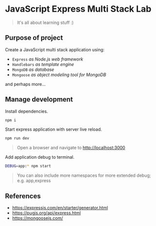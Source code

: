 # JavaScript Express Multi Stack Lab

> It's all about learning stuff :)

## Purpose of project

Create a JavaScript multi stack application using:

- `Express` _as Node.js web framework_
- `Handlebars` _as template engine_
- `MongoDB` _as database_
- `Mongoose` _as object modeling tool for MongoDB_

and perhaps more...

## Manage development

Install dependencies.

```bash
npm i
```

Start express application with server live reload.

```bash
npm run dev
```

> Open a browser and navigate to <http://localhost:3000>

Add application debug to terminal.

```bash
DEBUG=app:* npm start
```

> You can also include more namespaces for more extended debug; e.g. app,express

## References

- <https://expressjs.com/en/starter/generator.html>
- <https://pugjs.org/api/express.html>
- <https://mongoosejs.com/>
  